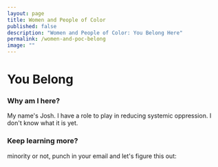 ```yaml
---
layout: page
title: Women and People of Color
published: false
description: "Women and People of Color: You Belong Here"
permalink: /women-and-poc-belong
image: ""
---
```


# You Belong


### Why am I here?

My name's Josh. I have a role to play in reducing systemic oppression. I don't know what it is yet. 

### Keep learning more?

minority or not, punch in your email and let's figure this out:

